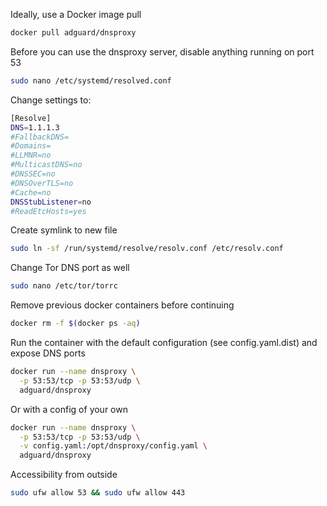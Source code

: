 Ideally, use a Docker image pull

```bash
docker pull adguard/dnsproxy
```

Before you can use the dnsproxy server, disable anything running on port 53
```bash
sudo nano /etc/systemd/resolved.conf
```
Change settings to:
```bash
[Resolve]
DNS=1.1.1.3
#FallbackDNS=
#Domains=
#LLMNR=no
#MulticastDNS=no
#DNSSEC=no
#DNSOverTLS=no
#Cache=no
DNSStubListener=no
#ReadEtcHosts=yes
```

Create symlink to new file
```bash
sudo ln -sf /run/systemd/resolve/resolv.conf /etc/resolv.conf
```

Change Tor DNS port as well
```bash
sudo nano /etc/tor/torrc
```

Remove previous docker containers before continuing
```bash
docker rm -f $(docker ps -aq)
```

Run the container with the default configuration (see config.yaml.dist) and expose DNS ports
```bash
docker run --name dnsproxy \
  -p 53:53/tcp -p 53:53/udp \
  adguard/dnsproxy
```
Or with a config of your own
```bash
docker run --name dnsproxy \
  -p 53:53/tcp -p 53:53/udp \
  -v config.yaml:/opt/dnsproxy/config.yaml \
  adguard/dnsproxy
```
Accessibility from outside
```bash
sudo ufw allow 53 && sudo ufw allow 443
```

